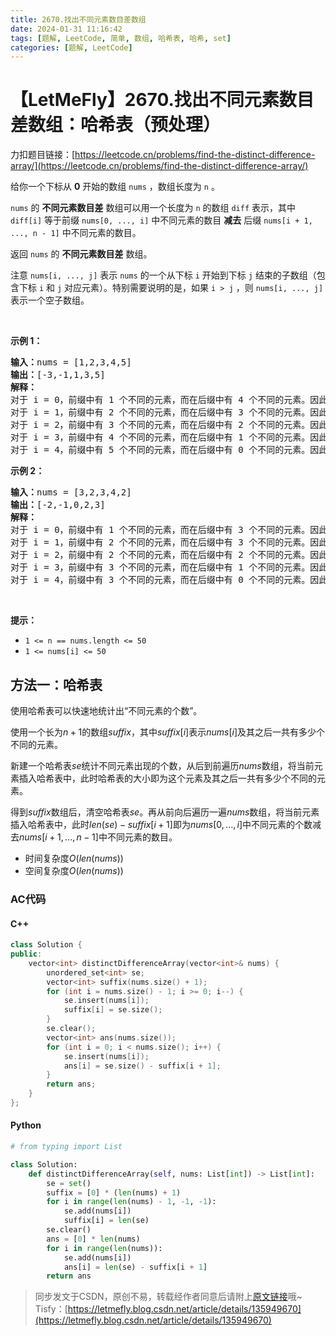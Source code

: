```yaml
---
title: 2670.找出不同元素数目差数组
date: 2024-01-31 11:16:42
tags: [题解, LeetCode, 简单, 数组, 哈希表, 哈希, set]
categories: [题解, LeetCode]
---
```


# 【LetMeFly】2670.找出不同元素数目差数组：哈希表（预处理）

力扣题目链接：[https://leetcode.cn/problems/find-the-distinct-difference-array/](https://leetcode.cn/problems/find-the-distinct-difference-array/)

<p>给你一个下标从 <strong>0</strong> 开始的数组 <code>nums</code> ，数组长度为 <code>n</code> 。</p>

<p><code>nums</code> 的 <strong>不同元素数目差</strong> 数组可以用一个长度为 <code>n</code> 的数组 <code>diff</code> 表示，其中 <code>diff[i]</code> 等于前缀 <code>nums[0, ..., i]</code> 中不同元素的数目 <strong>减去</strong> 后缀 <code>nums[i + 1, ..., n - 1]</code> 中不同元素的数目。</p>

<p>返回<em> </em><code>nums</code> 的 <strong>不同元素数目差</strong> 数组。</p>

<p>注意 <code>nums[i, ..., j]</code> 表示 <code>nums</code> 的一个从下标 <code>i</code> 开始到下标 <code>j</code> 结束的子数组（包含下标 <code>i</code> 和 <code>j</code> 对应元素）。特别需要说明的是，如果 <code>i &gt; j</code> ，则 <code>nums[i, ..., j]</code> 表示一个空子数组。</p>

<p>&nbsp;</p>

<p><strong>示例 1：</strong></p>

<pre>
<strong>输入：</strong>nums = [1,2,3,4,5]
<strong>输出：</strong>[-3,-1,1,3,5]
<strong>解释：
</strong>对于 i = 0，前缀中有 1 个不同的元素，而在后缀中有 4 个不同的元素。因此，diff[0] = 1 - 4 = -3 。
对于 i = 1，前缀中有 2 个不同的元素，而在后缀中有 3 个不同的元素。因此，diff[1] = 2 - 3 = -1 。
对于 i = 2，前缀中有 3 个不同的元素，而在后缀中有 2 个不同的元素。因此，diff[2] = 3 - 2 = 1 。
对于 i = 3，前缀中有 4 个不同的元素，而在后缀中有 1 个不同的元素。因此，diff[3] = 4 - 1 = 3 。
对于 i = 4，前缀中有 5 个不同的元素，而在后缀中有 0 个不同的元素。因此，diff[4] = 5 - 0 = 5 。
</pre>

<p><strong>示例 2：</strong></p>

<pre>
<strong>输入：</strong>nums = [3,2,3,4,2]
<strong>输出：</strong>[-2,-1,0,2,3]
<strong>解释：</strong>
对于 i = 0，前缀中有 1 个不同的元素，而在后缀中有 3 个不同的元素。因此，diff[0] = 1 - 3 = -2 。
对于 i = 1，前缀中有 2 个不同的元素，而在后缀中有 3 个不同的元素。因此，diff[1] = 2 - 3 = -1 。
对于 i = 2，前缀中有 2 个不同的元素，而在后缀中有 2 个不同的元素。因此，diff[2] = 2 - 2 = 0 。
对于 i = 3，前缀中有 3 个不同的元素，而在后缀中有 1 个不同的元素。因此，diff[3] = 3 - 1 = 2 。
对于 i = 4，前缀中有 3 个不同的元素，而在后缀中有 0 个不同的元素。因此，diff[4] = 3 - 0 = 3 。 
</pre>

<p>&nbsp;</p>

<p><strong>提示：</strong></p>

<ul>
	<li><code>1 &lt;= n == nums.length&nbsp;&lt;= 50</code></li>
	<li><code>1 &lt;= nums[i] &lt;= 50</code></li>
</ul>


    
## 方法一：哈希表

使用哈希表可以快速地统计出“不同元素的个数”。

使用一个长为$n + 1$的数组$suffix$，其中$suffix[i]$表示$nums[i]$及其之后一共有多少个不同的元素。

新建一个哈希表$se$统计不同元素出现的个数，从后到前遍历$nums$数组，将当前元素插入哈希表中，此时哈希表的大小即为这个元素及其之后一共有多少个不同的元素。

得到$suffix$数组后，清空哈希表$se$。再从前向后遍历一遍$nums$数组，将当前元素插入哈希表中，此时$len(se) - suffix[i + 1]$即为$nums[0, ..., i]$中不同元素的个数减去$nums[i + 1, ..., n - 1]$中不同元素的数目。

+ 时间复杂度$O(len(nums))$
+ 空间复杂度$O(len(nums))$

### AC代码

#### C++

```cpp
class Solution {
public:
    vector<int> distinctDifferenceArray(vector<int>& nums) {
        unordered_set<int> se;
        vector<int> suffix(nums.size() + 1);
        for (int i = nums.size() - 1; i >= 0; i--) {
            se.insert(nums[i]);
            suffix[i] = se.size();
        }
        se.clear();
        vector<int> ans(nums.size());
        for (int i = 0; i < nums.size(); i++) {
            se.insert(nums[i]);
            ans[i] = se.size() - suffix[i + 1];
        }
        return ans;
    }
};
```

#### Python

```python
# from typing import List

class Solution:
    def distinctDifferenceArray(self, nums: List[int]) -> List[int]:
        se = set()
        suffix = [0] * (len(nums) + 1)
        for i in range(len(nums) - 1, -1, -1):
            se.add(nums[i])
            suffix[i] = len(se)
        se.clear()
        ans = [0] * len(nums)
        for i in range(len(nums)):
            se.add(nums[i])
            ans[i] = len(se) - suffix[i + 1]
        return ans
```

> 同步发文于CSDN，原创不易，转载经作者同意后请附上[原文链接](https://blog.letmefly.xyz/2024/01/31/LeetCode%202670.%E6%89%BE%E5%87%BA%E4%B8%8D%E5%90%8C%E5%85%83%E7%B4%A0%E6%95%B0%E7%9B%AE%E5%B7%AE%E6%95%B0%E7%BB%84/)哦~
> Tisfy：[https://letmefly.blog.csdn.net/article/details/135949670](https://letmefly.blog.csdn.net/article/details/135949670)
